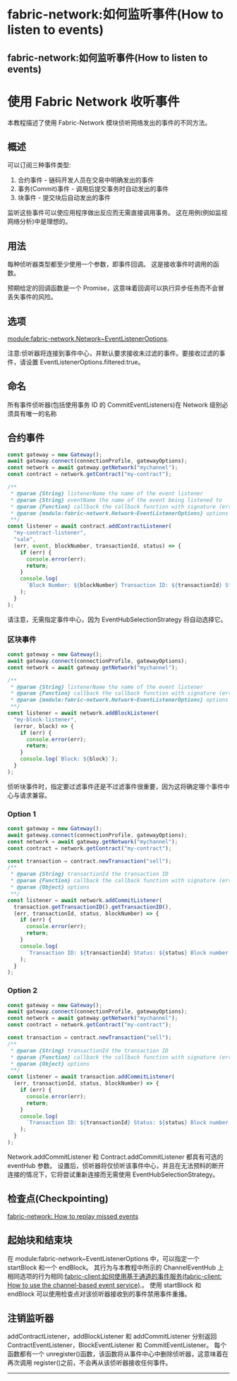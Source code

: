 # fabric-network:如何监听事件(How to listen to events)

## fabric-network:如何监听事件(How to listen to events)

# 使用 Fabric Network 收听事件

本教程描述了使用 Fabric-Network 模块侦听网络发出的事件的不同方法。

## 概述

可以订阅三种事件类型:

1. 合约事件 - 链码开发人员在交易中明确发出的事件
2. 事务(Commit)事件 - 调用后提交事务时自动发出的事件
3. 块事件 - 提交块后自动发出的事件

监听这些事件可以使应用程序做出反应而无需直接调用事务。 这在用例(例如监视网络分析)中是理想的。

## 用法

每种侦听器类型都至少使用一个参数，即事件回调。 这是接收事件时调用的函数。

预期给定的回调函数是一个 Promise，这意味着回调可以执行异步任务而不会冒丢失事件的风险。

## 选项

[module:fabric-network.Network~EventListenerOptions](https://hyperledger.github.io/fabric-sdk-node/release-1.4/module-fabric-network.Network.html#~EventListenerOptions).

注意:侦听器将连接到事件中心，并默认要求接收未过滤的事件。要接收过滤的事件，请设置 EventListenerOptions.filtered:true。

## 命名

所有事件侦听器(包括使用事务 ID 的 CommitEventListeners)在 Network 级别必须具有唯一的名称

## 合约事件

```javascript
const gateway = new Gateway();
await gateway.connect(connectionProfile, gatewayOptions);
const network = await gateway.getNetwork("mychannel");
const contract = network.getContract("my-contract");

/**
 * @param {String} listenerName the name of the event listener
 * @param {String} eventName the name of the event being listened to
 * @param {Function} callback the callback function with signature (error, event, blockNumber, transactionId, status)
 * @param {module:fabric-network.Network~EventListenerOptions} options
 **/
const listener = await contract.addContractListener(
  "my-contract-listener",
  "sale",
  (err, event, blockNumber, transactionId, status) => {
    if (err) {
      console.error(err);
      return;
    }
    console.log(
      `Block Number: ${blockNumber} Transaction ID: ${transactionId} Status: ${status}`
    );
  }
);
```

请注意，无需指定事件中心，因为 EventHubSelectionStrategy 将自动选择它。

### 区块事件

```javascript
const gateway = new Gateway();
await gateway.connect(connectionProfile, gatewayOptions);
const network = await gateway.getNetwork("mychannel");

/**
 * @param {String} listenerName the name of the event listener
 * @param {Function} callback the callback function with signature (error, blockNumber, transactionId, status)
 * @param {module:fabric-network.Network~EventListenerOptions} options
 **/
const listener = await network.addBlockListener(
  "my-block-listener",
  (error, block) => {
    if (err) {
      console.error(err);
      return;
    }
    console.log(`Block: ${block}`);
  }
);
```

侦听块事件时，指定要过滤事件还是不过滤事件很重要，因为这将确定哪个事件中心与请求兼容。

### Option 1

```javascript
const gateway = new Gateway();
await gateway.connect(connectionProfile, gatewayOptions);
const network = await gateway.getNetwork("mychannel");
const contract = network.getContract("my-contract");

const transaction = contract.newTransaction("sell");
/**
 * @param {String} transactionId the transaction ID
 * @param {Function} callback the callback function with signature (error, transactionId, status, blockNumber)
 * @param {Object} options
 **/
const listener = await network.addCommitListener(
  transaction.getTransactionID().getTransactionID(),
  (err, transactionId, status, blockNumber) => {
    if (err) {
      console.error(err);
      return;
    }
    console.log(
      `Transaction ID: ${transactionId} Status: ${status} Block number: ${blockNumber}`
    );
  }
);
```

### Option 2

```javascript
const gateway = new Gateway();
await gateway.connect(connectionProfile, gatewayOptions);
const network = await gateway.getNetwork("mychannel");
const contract = network.getContract("my-contract");

const transaction = contract.newTransaction("sell");
/**
 * @param {String} transactionId the transaction ID
 * @param {Function} callback the callback function with signature (error, transactionId, status, blockNumber)
 * @param {Object} options
 **/
const listener = await transaction.addCommitListener(
  (err, transactionId, status, blockNumber) => {
    if (err) {
      console.error(err);
      return;
    }
    console.log(
      `Transaction ID: ${transactionId} Status: ${status} Block number: ${blockNumber}`
    );
  }
);
```

Network.addCommitListener 和 Contract.addCommitListener 都具有可选的 eventHub 参数。 设置后，侦听器将仅侦听该事件中心，并且在无法预料的断开连接的情况下，它将尝试重新连接而无需使用 EventHubSelectionStrategy。

## 检查点(Checkpointing)

[fabric-network: How to replay missed events](https://hyperledger.github.io/fabric-sdk-node/release-1.4/tutorial-event-checkpointer.html)

## 起始块和结束块

在 module:fabric-network\~EventListenerOptions 中，可以指定一个 startBlock 和一个 endBlock。 其行为与本教程中所示的 ChannelEventHub 上相同选项的行为相同:[fabric-client:如何使用基于通道的事件服务(fabric-client: How to use the channel-based event service)](https://hyperledger.github.io/fabric-sdk-node/release-1.4/tutorial-channel-events.html).。 使用 startBlock 和 endBlock 可以使用检查点对该侦听器接收到的事件禁用事件重播。

## 注销监听器

addContractListener，addBlockListener 和 addCommitListener 分别返回 ContractEventListener，BlockEventListener 和 CommitEventListener。 每个函数都有一个 unregister()函数，该函数将从事件中心中删除侦听器，这意味着在再次调用 register()之前，不会再从该侦听器接收任何事件。

---
